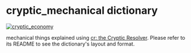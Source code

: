 # cryptic_mechanical dictionary

[![cryptic_economy](https://github.com/cryptic-resolver/cryptic_economy/workflows/test-dict/badge.svg)](https://github.com/cryptic-resolver/cryptic_economy/actions/workflows/test.yml)

mechanical things explained using [cr: the Cryptic Resolver](https://github.com/cryptic-resolver/cr.rb). Please refer to its README to see the dictionary's layout and format.

<br>
